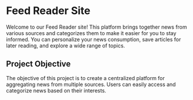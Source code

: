 # Feed Reader Site

Welcome to our Feed Reader site! This platform brings together news from various sources and categorizes them to make it easier for you to stay informed. You can personalize your news consumption, save articles for later reading, and explore a wide range of topics.
## Project Objective
The objective of this project is to create a centralized platform for aggregating news from multiple sources. Users can easily access and categorize news based on their interests.
